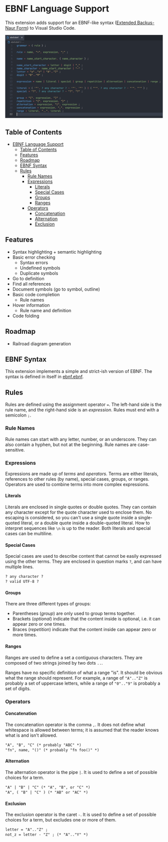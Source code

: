 # EBNF Language Support

This extension adds support for an EBNF-like syntax ([Extended Backus-Naur Form](https://en.wikipedia.org/wiki/Extended_Backus%E2%80%93Naur_form)) to Visual Studio Code.

![Screenshot](./assets/screenshot.png)

## Table of Contents

- [EBNF Language Support](#ebnf-language-support)
  - [Table of Contents](#table-of-contents)
  - [Features](#features)
  - [Roadmap](#roadmap)
  - [EBNF Syntax](#ebnf-syntax)
  - [Rules](#rules)
    - [Rule Names](#rule-names)
    - [Expressions](#expressions)
      - [Literals](#literals)
      - [Special Cases](#special-cases)
      - [Groups](#groups)
      - [Ranges](#ranges)
    - [Operators](#operators)
      - [Concatenation](#concatenation)
      - [Alternation](#alternation)
      - [Exclusion](#exclusion)

## Features

- Syntax highlighting + semantic highlighting
- Basic error checking
  - Syntax errors
  - Undefined symbols
  - Duplicate symbols
- Go to definition
- Find all references
- Document symbols (go to symbol, outline)
- Basic code completion
  - Rule names
- Hover information
  - Rule name and definition
- Code folding

## Roadmap

- Railroad diagram generation

## EBNF Syntax

This extension implements a simple and strict-ish version of EBNF. The syntax is defined in itself in [ebnf.ebnf](./ebnf.ebnf).

## Rules

Rules are defined using the assignment operator `=`. The left-hand side is the rule name, and the right-hand side is an _expression_. Rules must end with a semicolon `;`.

### Rule Names

Rule names can start with any letter, number, or an underscore. They can also contain a hyphen, but not at the beginning. Rule names are case-sensitive.

### Expressions

Expressions are made up of _terms_ and _operators_. Terms are either literals, references to other rules (by name), special cases, groups, or ranges. Operators are used to combine terms into more complex expressions.

#### Literals

Literals are enclosed in single quotes or double quotes. They can contain any character except for the quote character used to enclose them. No escaping is considered, so you can't use a single quote inside a single-quoted literal, or a double quote inside a double-quoted literal. How to interpret sequences like `\n` is up to the reader. Both literals and special cases can be multiline.

#### Special Cases

Special cases are used to describe content that cannot be easily expressed using the other terms. They are enclosed in question marks `?`, and can have multiple lines.

```ebnf
? any character ?
? valid UTF-8 ?
```

#### Groups

There are three different types of groups:

- Parentheses (_group_) are only used to group terms together.
- Brackets (_optional_) indicate that the content inside is optional, i.e. it can appear zero or one times.
- Braces (_repetition_) indicate that the content inside can appear zero or more times.

#### Ranges

Ranges are used to define a set a contiguous characters. They are composed of two strings joined by two dots `..`.

Ranges have no specific definition of what a range "is". It should be obvious what the range should represent. For example, a range of `"A".."Z"` is probably a set of uppercase letters, while a range of `"0".."9"` is probably a set of digits.

### Operators

#### Concatenation

The concatenation operator is the comma `,`. It does not define what whitespace is allowed between terms; it is assumed that the reader knows what is and isn't allowed.

```ebnf
"A", "B", "C" (* probably "ABC" *)
"fn", name, "()" (* probably "fn foo()" *)
```

#### Alternation

The alternation operator is the pipe `|`. It is used to define a set of possible choices for a term.

```ebnf
"A" | "B" | "C" (* "A", "B", or "C" *)
"A", ( "B" | "C" ) (* "AB" or "AC" *)
```

#### Exclusion

The exclusion operator is the caret `-`. It is used to define a set of possible choices for a term, but excludes one or more of them.

```ebnf
letter = "A".."Z" ;
not_z = letter - "Z" ; (* "A".."Y" *)
```
